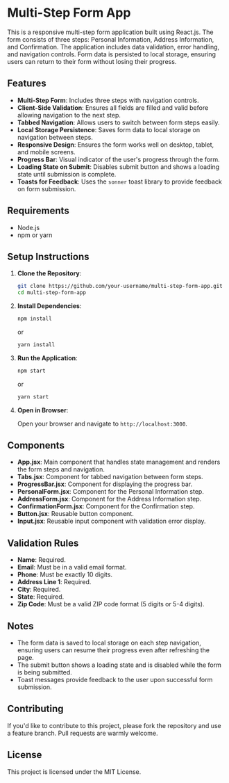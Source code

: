 # Multi-Step Form App

This is a responsive multi-step form application built using React.js. The form consists of three steps: Personal Information, Address Information, and Confirmation. The application includes data validation, error handling, and navigation controls. Form data is persisted to local storage, ensuring users can return to their form without losing their progress.

## Features

- **Multi-Step Form**: Includes three steps with navigation controls.
- **Client-Side Validation**: Ensures all fields are filled and valid before allowing navigation to the next step.
- **Tabbed Navigation**: Allows users to switch between form steps easily.
- **Local Storage Persistence**: Saves form data to local storage on navigation between steps.
- **Responsive Design**: Ensures the form works well on desktop, tablet, and mobile screens.
- **Progress Bar**: Visual indicator of the user's progress through the form.
- **Loading State on Submit**: Disables submit button and shows a loading state until submission is complete.
- **Toasts for Feedback**: Uses the `sonner` toast library to provide feedback on form submission.

## Requirements

- Node.js
- npm or yarn

## Setup Instructions

1. **Clone the Repository**:

   ```bash
   git clone https://github.com/your-username/multi-step-form-app.git
   cd multi-step-form-app
   ```

2. **Install Dependencies**:

   ```bash
   npm install
   ```

   or

   ```bash
   yarn install
   ```

3. **Run the Application**:

   ```bash
   npm start
   ```

   or

   ```bash
   yarn start
   ```

4. **Open in Browser**:

   Open your browser and navigate to `http://localhost:3000`.

## Components

- **App.jsx**: Main component that handles state management and renders the form steps and navigation.
- **Tabs.jsx**: Component for tabbed navigation between form steps.
- **ProgressBar.jsx**: Component for displaying the progress bar.
- **PersonalForm.jsx**: Component for the Personal Information step.
- **AddressForm.jsx**: Component for the Address Information step.
- **ConfirmationForm.jsx**: Component for the Confirmation step.
- **Button.jsx**: Reusable button component.
- **Input.jsx**: Reusable input component with validation error display.

## Validation Rules

- **Name**: Required.
- **Email**: Must be in a valid email format.
- **Phone**: Must be exactly 10 digits.
- **Address Line 1**: Required.
- **City**: Required.
- **State**: Required.
- **Zip Code**: Must be a valid ZIP code format (5 digits or 5-4 digits).

## Notes

- The form data is saved to local storage on each step navigation, ensuring users can resume their progress even after refreshing the page.
- The submit button shows a loading state and is disabled while the form is being submitted.
- Toast messages provide feedback to the user upon successful form submission.

## Contributing

If you'd like to contribute to this project, please fork the repository and use a feature branch. Pull requests are warmly welcome.

## License

This project is licensed under the MIT License.
